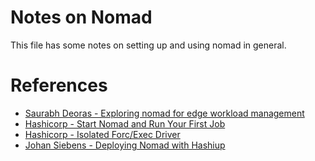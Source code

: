 # Notes on Nomad

This file has some notes on setting up and using nomad in general.

# References
* [Saurabh Deoras - Exploring nomad for edge workload management](https://sdeoras.medium.com/exploring-nomad-for-edge-workload-management-7f226b523e9e)
* [Hashicorp - Start Nomad and Run Your First Job](https://learn.hashicorp.com/tutorials/nomad/get-started-run?in=nomad/get-started)
* [Hashicorp - Isolated Forc/Exec Driver](https://www.nomadproject.io/docs/drivers/exec)
* [Johan Siebens - Deploying Nomad with Hashiup](https://johansiebens.dev/posts/2020/07/deploying-a-highly-available-nomad-cluster-with-hashi-up/)
